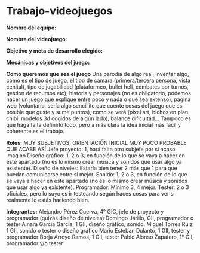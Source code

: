 # Trabajo-videojuegos
**Nombre del equipo:**

**Nombre del videojuego:** 

**Objetivo y meta de desarrollo elegido:**

**Mecánicas y objetivos del juego:** 

**Como queremos que sea el juego**
Una parodia de algo real, inventar algo, como es el tipo de juego, el tipo de cámara (primera/tercera persona, vista cenital), tipo de jugabilidad (plataformeo, bullet hell, combates por turnos, gestión de recursos etc), historia y personajes (no es obligatorio, podemos hacer un juego que explique entre poco y nada o que sea extenso), página web (voluntario, sería algo sencillito que cuente cosas del juego que es posible que guste y sume puntos), como se verá (pixel art, bichos en plan chibi, modelos 3d cogidos de algún lado), balance dificultad...
Tampoco es que haga falta definirlo todo, pero a más clara la idea inicial más fácil y coherente es el trabajo.

**Roles:** 
MUY SUBJETIVOS, ORIENTACIÓN INICIAL MUY POCO PROBABLE QUE ACABE ASÍ
Jefe proyecto: 1, hará falta otro subjefe por si acaso imagino
Diseño gráfico: 1, 2 o 3, en función de lo que se vaya a hacer en este apartado (no es lo mismo crear música y sonidos que usar algo ya existente).
Diseño de niveles: Estaría bien tener 2 más que 1 para que puedan comunicarse entre sí mejor.
Sonido: 1, 2 o 3, en función de lo que se vaya a hacer en este apartado (no es lo mismo crear música y sonidos que usar algo ya existente).
Programador: Mínimo 3, 4 mejor.
Tester: 2 o 3 oficiales, pero lo suyo es ir testeando según haces cosas para ver si realmente lo estás haciendo bien.

**Integrantes:**
Alejandro Pérez Cuerva, 4° GIC, jefe de proyecto y programador (quizás diseño de niveles)
Domingo Jarillo, GII, programador o tester
Ainara Garcia Garcia, 1 GII, diseño gráfico, sonido.
Miguel Torres Ruiz, 1 GII, sonido o tester o diseño gráfico
Mario Esteban Dulanto, 1 GII, tester y programador
Borja Arroyo Ramos, 1 GII, tester
Pablo Alonso Zapatero, 1° GII, programador y/o tester

